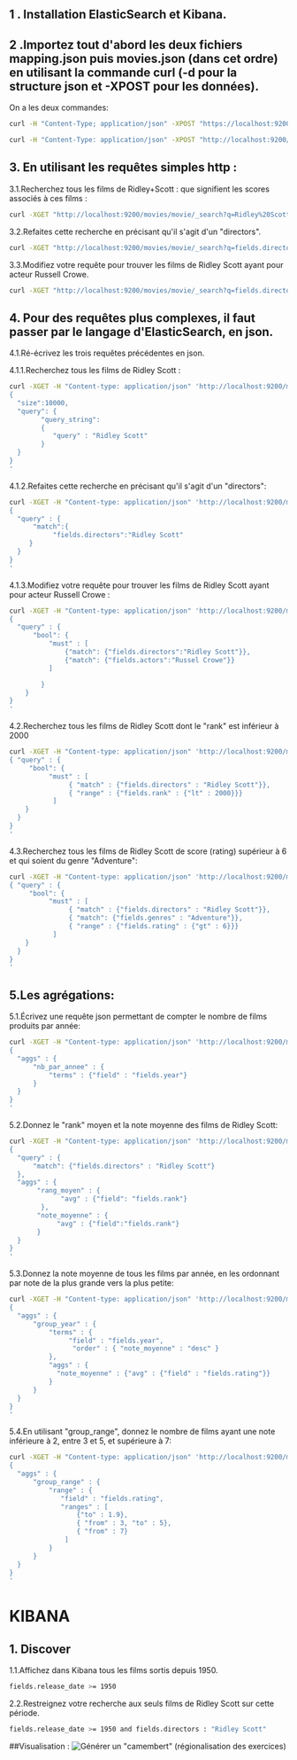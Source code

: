 

## 1 . Installation ElasticSearch et Kibana.




## 2 .Importez tout d'abord les deux fichiers mapping.json puis movies.json (dans cet ordre) en utilisant la commande curl (-d pour la structure json et -XPOST pour les données).

On a les deux commandes: 

 ```sh
curl -H "Content-Type; application/json" -XPOST "https://localhost:9200/mapping/test" -d @mapping.json "
```
```sh
curl -H "Content-Type: application/json" -XPOST "http://localhost:9200/_bulk" --data-binary @movies.json
```





## 3. En utilisant les requêtes simples http : 



3.1.Recherchez tous les films de Ridley+Scott : que signifient les scores associés à ces films :
 ```sh
curl -XGET "http://localhost:9200/movies/movie/_search?q=Ridley%20Scott&pretty=true"
```

3.2.Refaites cette recherche en précisant qu'il s'agit d'un "directors".
 ```sh
curl -XGET "http://localhost:9200/movies/movie/_search?q=fields.directors=Ridley%20Scott&pretty=true"
```
3.3.Modifiez votre requête pour trouver les films de Ridley Scott ayant pour acteur Russell Crowe.
 ```sh
curl -XGET "http://localhost:9200/movies/movie/_search?q=fields.directors=Ridley%20Scott%20AND%20fields.actors:Russell%20Crowe&pretty=true"
```


## 4. Pour des requêtes plus complexes, il faut passer par le langage d'ElasticSearch, en json. 

4.1.Ré-écrivez les trois requêtes précédentes en json.
 
4.1.1.Recherchez tous les films de Ridley Scott :
```sh
curl -XGET -H "Content-type: application/json" 'http://localhost:9200/movies/movie/_search?pretty' -d '
{ 
  "size":10000,
  "query": {
        "query_string":
        {
           "query" : "Ridley Scott"
        }
  }
}
'
```
4.1.2.Refaites cette recherche en précisant qu'il s'agit d'un "directors":
```sh
curl -XGET -H "Content-type: application/json" 'http://localhost:9200/movies/movie/_search?pretty' -d '
{ 
  "query" : {
      "match":{
           "fields.directors":"Ridley Scott"
     }
  }
}
'
```
4.1.3.Modifiez votre requête pour trouver les films de Ridley Scott ayant pour acteur Russell Crowe :
```sh
curl -XGET -H "Content-type: application/json" 'http://localhost:9200/movies/movie/_search?pretty' -d '
{ 
  "query" : {
      "bool": {
          "must" : [
              {"match": {"fields.directors":"Ridley Scott"}},
              {"match": {"fields.actors":"Russel Crowe"}}
          ]

        }
    }
}
'
```
4.2.Recherchez tous les films de Ridley Scott dont le "rank" est inférieur à 2000
```sh
curl -XGET -H "Content-type: application/json" 'http://localhost:9200/movies/movie/_search?pretty' -d '
{ "query" : {
     "bool": {
          "must" : [
               { "match" : {"fields.directors" : "Ridley Scott"}},
               { "range" : {"fields.rank" : {"lt" : 2000}}}
           ]
    }
  }
}
'
```
4.3.Recherchez tous les films de Ridley Scott de score (rating) supérieur à 6 et qui soient du genre "Adventure":
```sh
curl -XGET -H "Content-type: application/json" 'http://localhost:9200/movies/movie/_search?pretty' -d '
{ "query" : {
     "bool": {
          "must" : [
               { "match" : {"fields.directors" : "Ridley Scott"}}, 
               { "match": {"fields.genres" : "Adventure"}},
               { "range" : {"fields.rating" : {"gt" : 6}}}
           ]
    }
  }
}
'
```
## 5.Les agrégations:

5.1.Écrivez une requête json permettant de compter le nombre de films produits par année:
```sh
curl -XGET -H "Content-type: application/json" 'http://localhost:9200/movies/movie/_search?pretty' -d '
{ 
  "aggs" : {
      "nb_par_annee" : {
          "terms" : {"field" : "fields.year"}
      }
  }
}
'
```
5.2.Donnez le "rank" moyen et la note moyenne des films de Ridley Scott:
```sh
curl -XGET -H "Content-type: application/json" 'http://localhost:9200/movies/movie/_search?pretty' -d '
{ 
  "query" : {
      "match": {"fields.directors" : "Ridley Scott"}
  },
  "aggs" : {
       "rang_moyen" : {
             "avg" : {"field": "fields.rank"}
        },
       "note_moyenne" : {
            "avg" : {"field":"fields.rank"}
       }
  }
}
'
```

5.3.Donnez la note moyenne de tous les films par année, en les ordonnant par note de la plus grande vers la plus petite:
```sh
curl -XGET -H "Content-type: application/json" 'http://localhost:9200/movies/movie/_search?pretty' -d '
{ 
  "aggs" : {
      "group_year" : {
          "terms" : {
               "field" : "fields.year",
                "order" : { "note_moyenne" : "desc" }
          },
          "aggs" : {
            "note_moyenne" : {"avg" : {"field" : "fields.rating"}}
          }
      }
  }
}
'
```

5.4.En utilisant "group_range", donnez le nombre de films ayant une note inférieure à 2, entre 3 et 5, et supérieure à 7:
```sh
curl -XGET -H "Content-type: application/json" 'http://localhost:9200/movies/movie/_search?pretty' -d '
{ 
  "aggs" : {
      "group_range" : {
          "range" : {
             "field" : "fields.rating",
             "ranges" : [
                 {"to" : 1.9},
                 { "from" : 3, "to" : 5},
                 { "from" : 7}
              ]
          }
      }
  }
}
'
```
# KIBANA 

## 1. Discover

1.1.Affichez dans Kibana tous les films sortis depuis 1950.
```sh
fields.release_date >= 1950
```

2.2.Restreignez votre recherche aux seuls films de Ridley Scott sur cette période.
```sh
fields.release_date >= 1950 and fields.directors : "Ridley Scott"
```

##Visualisation :
![Générer un "camembert" (régionalisation des exercices)](kibana.png)
